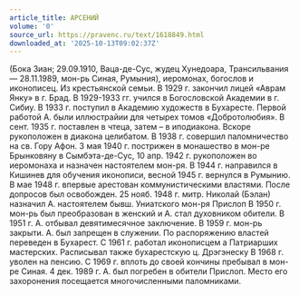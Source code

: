 ```yaml
---
article_title: АРСЕНИЙ
volume: '0'
source_url: https://pravenc.ru/text/1618849.html
downloaded_at: '2025-10-13T09:02:37Z'
---
```


(Бока Зиан; 29.09.1910, Ваца-де-Сус, жудец Хунедоара, Трансильвания — 28.11.1989, мон-рь Синая, Румыния), иеромонах, богослов и иконописец. Из крестьянской семьи. В 1929 г. закончил лицей «Аврам Янку» в г. Брад. В 1929-1933 гг. учился в Богословской Академии в г. Сибиу. В 1933 г. поступил в Академию художеств в Бухаресте. Первой работой А. были иллюстрайии для четырех томов «Добротолюбия». В сент. 1935 г. поставлен в чтеца, затем – в иподиакона. Вскоре рукоположен в диакона целибатом. В 1938 г. совершил паломничество на св. Гору Афон. 3 мая 1940 г. пострижен в монашество в мон-ре Брынковяну в Сымбэта-де-Сус, 10 апр. 1942 г. рукоположен во иеромонаха и назначен настоятелем мон-ря. В 1944 г. направился в Кишинев для обучения иконописи, весной 1945 г. вернулся в Румынию. В мае 1948 г. впервые арестован коммунистическими властями. После допросов был освобожден. 25 нояб. 1948 г. митр. Николай (Бэлан) назначил А. настоятелем бывш. Униатского мон-ря Прислоп
В 1950 г. мон-рь был преобразован в женский и А. стал духовником обители. В 1951 г. А. отбывал девятимесячное заключение. В 1959 г. мон-рь закрыти. А. был запрещен в служении. По распоряжению властей переведен в Бухарест. С 1961 г. работал иконописцем а Патриарших мастерских. Расписывал также бухарестскую ц. Дрэгэнеску В 1968 г. уволен на пенсию. С 1969 г. вплоть до своей кончины пребывал в мон-ре Синая. 4 дек. 1989 г. А. был погребен в обители Прислоп. Место его захоронения посещается многочисленными паломниками.
